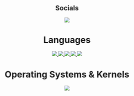 
<h2 align="center">
Socials
</h2>
<p align="center">
  <a href="discordapp.com/users/1224060882900746443">
    <img src="https://skillicons.dev/icons?i=discord" />
  </a>
</p>

<h1 align="center">
Languages
</h1>
<p align="center">
  <a href="https://skillicons.dev">
    <img src="https://skillicons.dev/icons?i=py" />
    <img src="https://skillicons.dev/icons?i=html" />
    <img src="https://skillicons.dev/icons?i=css" />
    <img src="https://skillicons.dev/icons?i=js" />
    <img src="https://skillicons.dev/icons?i=bash" />
  </a>
</p>
<h1 align="center">
Operating Systems & Kernels
</h1>

<p align="center">
  <a href="https://skillicons.dev">
    <img src="https://skillicons.dev/icons?i=linux,windows,apple" />
  </a>
</p>

<!--
**ofvcode/ofvcode** is a ✨ _special_ ✨ repository because its `README.md` (this file) appears on your GitHub profile.

Here are some ideas to get you started:

- 🔭 I’m currently working on ...
- 🌱 I’m currently learning ...
- 👯 I’m looking to collaborate on ...
- 🤔 I’m looking for help with ...
- 💬 Ask me about ...
- 📫 How to reach me: ...
- 😄 Pronouns: ...
- ⚡ Fun fact: ...
-->
